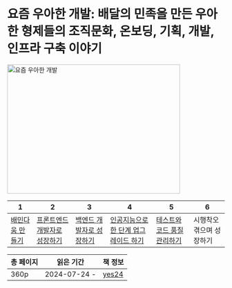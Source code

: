 # 요즘 우아한 개발: 배달의 민족을 만든 우아한 형제들의 조직문화, 온보딩, 기획, 개발, 인프라 구축 이야기

<img src="요즘 우아한 개발.jpg" alt="요즘 우아한 개발" width="400" height="300"/>

| 1                       | 2                                     | 3                                 | 4                                              | 5                                     | 6             |
|-------------------------|---------------------------------------|-----------------------------------|------------------------------------------------|---------------------------------------|---------------|
| [배민다움 만들기](배민다움-만들기.md) | [프론트엔드 개발자로 성장하기](프론트엔드-개발자로-성장하기.md) | [백엔드 개발자로 성장하기](백엔드-개발자로-성장하기.md) | [인공지능으로 한 단계 업그레이드 하기](인공지능으로-한-단계-업그레이드하기.md) | [테스트와 코드 품질 관리하기](테스트와-코드-품질-관리하기.md) | 시행착오 겪으며 성장하기 |

| 총 페이지 | 읽은 기간        | 책 정보                                                   |
|-------|--------------|--------------------------------------------------------|
| 360p  | 2024-07-24 - | [yes24](https://www.yes24.com/Product/Goods/122535338) |